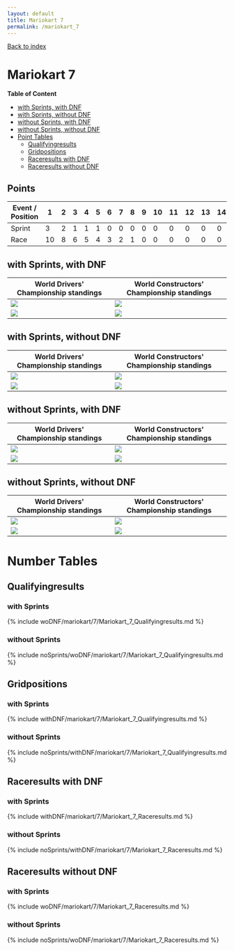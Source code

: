 ```yaml
---
layout: default
title: Mariokart 7
permalink: /mariokart_7
---
```


[Back to index](/F1_2025_Different_Point_Systems/)

# Mariokart 7

**Table of Content**

- [with Sprints, with DNF](/F1_2025_Different_Point_Systems/mariokart_7#ww)
- [with Sprints, without DNF](/F1_2025_Different_Point_Systems/mariokart_7#wn)
- [without Sprints, with DNF](/F1_2025_Different_Point_Systems/mariokart_7#nw)
- [without Sprints, without DNF](/F1_2025_Different_Point_Systems/mariokart_7#nn)
- [Point Tables](/F1_2025_Different_Point_Systems/mariokart_7#tables)
  - [Qualifyingresults](/F1_2025_Different_Point_Systems/mariokart_7#tq)
  - [Gridpositions](/F1_2025_Different_Point_Systems/mariokart_7#tg)
  - [Raceresults with DNF](/F1_2025_Different_Point_Systems/mariokart_7#tw)
  - [Raceresults without DNF](/F1_2025_Different_Point_Systems/mariokart_7#tn)

## Points

| Event / Position | 1 | 2 | 3 | 4 | 5 | 6 | 7 | 8 | 9 | 10 | 11 | 12 | 13 | 14 | 15 | 16 | 17 | 18 | 19 | 20 |
| - | - | - | - | - | - | - | - | - | - | - | - | - | - | - | - | - | - | - | - | - |
| Sprint | 3 | 2 | 1 | 1 | 1 | 0 | 0 | 0 | 0 | 0 | 0 | 0 | 0 | 0 | 0 | 0 | 0 | 0 | 0 | 0 |
| Race | 10 | 8 | 6 | 5 | 4 | 3 | 2 | 1 | 0 | 0 | 0 | 0 | 0 | 0 | 0 | 0 | 0 | 0 | 0 | 0 |

## <a id="ww"></a> with Sprints, with DNF

| World Drivers' Championship standings | World Constructors' Championship standings |
| - | - |
| ![](/F1_2025_Different_Point_Systems/docs/assets/withDNF/mariokart/7/Mariokart_7_Qualifyingresults.png) | ![](/F1_2025_Different_Point_Systems/docs/assets/withDNF/mariokart/7/constructors_Mariokart_7_Qualifyingresults.png) |
| ![](/F1_2025_Different_Point_Systems/docs/assets/withDNF/mariokart/7/Mariokart_7_Raceresults.png) | ![](/F1_2025_Different_Point_Systems/docs/assets/withDNF/mariokart/7/constructors_Mariokart_7_Raceresults.png) |

## <a id="wn"></a> with Sprints, without DNF

| World Drivers' Championship standings | World Constructors' Championship standings |
| - | - |
| ![](/F1_2025_Different_Point_Systems/docs/assets/woDNF/mariokart/7/Mariokart_7_Qualifyingresults.png) | ![](/F1_2025_Different_Point_Systems/docs/assets/woDNF/mariokart/7/constructors_Mariokart_7_Qualifyingresults.png) |
| ![](/F1_2025_Different_Point_Systems/docs/assets/woDNF/mariokart/7/Mariokart_7_Raceresults.png) | ![](/F1_2025_Different_Point_Systems/docs/assets/woDNF/mariokart/7/constructors_Mariokart_7_Raceresults.png) |

## <a id="nw"></a> without Sprints, with DNF

| World Drivers' Championship standings | World Constructors' Championship standings |
| - | - |
| ![](/F1_2025_Different_Point_Systems/docs/assets/noSprints/withDNF/mariokart/7/Mariokart_7_Qualifyingresults.png) | ![](/F1_2025_Different_Point_Systems/docs/assets/noSprints/withDNF/mariokart/7/constructors_Mariokart_7_Qualifyingresults.png) |
| ![](/F1_2025_Different_Point_Systems/docs/assets/noSprints/withDNF/mariokart/7/Mariokart_7_Raceresults.png) | ![](/F1_2025_Different_Point_Systems/docs/assets/noSprints/withDNF/mariokart/7/constructors_Mariokart_7_Raceresults.png) |

## <a id="nn"></a> without Sprints, without DNF

| World Drivers' Championship standings | World Constructors' Championship standings |
| - | - |
| ![](/F1_2025_Different_Point_Systems/docs/assets/noSprints/woDNF/mariokart/7/Mariokart_7_Qualifyingresults.png) | ![](/F1_2025_Different_Point_Systems/docs/assets/noSprints/woDNF/mariokart/7/constructors_Mariokart_7_Qualifyingresults.png) |
| ![](/F1_2025_Different_Point_Systems/docs/assets/noSprints/woDNF/mariokart/7/Mariokart_7_Raceresults.png) | ![](/F1_2025_Different_Point_Systems/docs/assets/noSprints/woDNF/mariokart/7/constructors_Mariokart_7_Raceresults.png) |

# <a id="tables"></a> Number Tables

## <a id="tq"></a> Qualifyingresults

### with Sprints

{% include woDNF/mariokart/7/Mariokart_7_Qualifyingresults.md %}

### without Sprints

{% include noSprints/woDNF/mariokart/7/Mariokart_7_Qualifyingresults.md %}

## <a id="tg"></a> Gridpositions

### with Sprints

{% include withDNF/mariokart/7/Mariokart_7_Qualifyingresults.md %}

### without Sprints

{% include noSprints/withDNF/mariokart/7/Mariokart_7_Qualifyingresults.md %}

## <a id="tw"></a> Raceresults with DNF

### with Sprints

{% include withDNF/mariokart/7/Mariokart_7_Raceresults.md %}

### without Sprints

{% include noSprints/withDNF/mariokart/7/Mariokart_7_Raceresults.md %}

## <a id="tn"></a> Raceresults without DNF

### with Sprints

{% include woDNF/mariokart/7/Mariokart_7_Raceresults.md %}

### without Sprints

{% include noSprints/woDNF/mariokart/7/Mariokart_7_Raceresults.md %}
